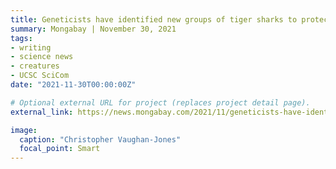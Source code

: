 ```yaml
---
title: Geneticists have identified new groups of tiger sharks to protect
summary: Mongabay | November 30, 2021
tags:
- writing
- science news
- creatures
- UCSC SciCom
date: "2021-11-30T00:00:00Z"

# Optional external URL for project (replaces project detail page).
external_link: https://news.mongabay.com/2021/11/geneticists-have-identified-new-groups-of-tiger-sharks-to-protect/

image:
  caption: "Christopher Vaughan-Jones"
  focal_point: Smart
---
```

